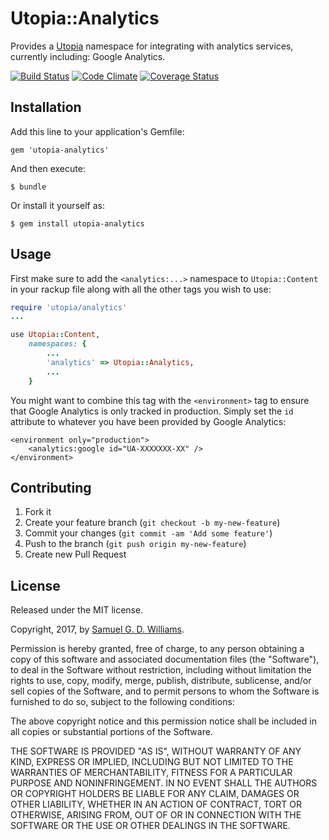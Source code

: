 # Utopia::Analytics

Provides a [Utopia] namespace for integrating with analytics services, currently including: Google Analytics.

[![Build Status](https://secure.travis-ci.org/ioquatix/utopia-analytics.svg)](http://travis-ci.org/ioquatix/utopia-analytics)
[![Code Climate](https://codeclimate.com/github/ioquatix/utopia-analytics.svg)](https://codeclimate.com/github/ioquatix/utopia-analytics)
[![Coverage Status](https://coveralls.io/repos/ioquatix/utopia-analytics/badge.svg)](https://coveralls.io/r/ioquatix/utopia-analytics)

[Utopia]: http://www.codeotaku.com/projects/utopia

## Installation

Add this line to your application's Gemfile:

    gem 'utopia-analytics'

And then execute:

    $ bundle

Or install it yourself as:

    $ gem install utopia-analytics

## Usage

First make sure to add the `<analytics:...>` namespace to `Utopia::Content` in your rackup file along with all the other tags you wish to use:

```ruby
require 'utopia/analytics'
...

use Utopia::Content,
	namespaces: {
		...
		'analytics' => Utopia::Analytics,
		...
	}
```

You might want to combine this tag with the `<environment>` tag to ensure that Google Analytics is only tracked in production. Simply set the `id` attribute to whatever you have been provided by Google Analytics:

	<environment only="production">
		<analytics:google id="UA-XXXXXXX-XX" />
	</environment>

## Contributing

1. Fork it
2. Create your feature branch (`git checkout -b my-new-feature`)
3. Commit your changes (`git commit -am 'Add some feature'`)
4. Push to the branch (`git push origin my-new-feature`)
5. Create new Pull Request

## License

Released under the MIT license.

Copyright, 2017, by [Samuel G. D. Williams](http://www.codeotaku.com/samuel-williams).

Permission is hereby granted, free of charge, to any person obtaining a copy
of this software and associated documentation files (the "Software"), to deal
in the Software without restriction, including without limitation the rights
to use, copy, modify, merge, publish, distribute, sublicense, and/or sell
copies of the Software, and to permit persons to whom the Software is
furnished to do so, subject to the following conditions:

The above copyright notice and this permission notice shall be included in
all copies or substantial portions of the Software.

THE SOFTWARE IS PROVIDED "AS IS", WITHOUT WARRANTY OF ANY KIND, EXPRESS OR
IMPLIED, INCLUDING BUT NOT LIMITED TO THE WARRANTIES OF MERCHANTABILITY,
FITNESS FOR A PARTICULAR PURPOSE AND NONINFRINGEMENT. IN NO EVENT SHALL THE
AUTHORS OR COPYRIGHT HOLDERS BE LIABLE FOR ANY CLAIM, DAMAGES OR OTHER
LIABILITY, WHETHER IN AN ACTION OF CONTRACT, TORT OR OTHERWISE, ARISING FROM,
OUT OF OR IN CONNECTION WITH THE SOFTWARE OR THE USE OR OTHER DEALINGS IN
THE SOFTWARE.
